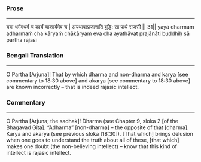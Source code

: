 ### Prose 
 --- 
यया धर्ममधर्मं च कार्यं चाकार्यमेव च |
अयथावत्प्रजानाति बुद्धि: सा पार्थ राजसी || 31||
yayā dharmam adharmaṁ cha kāryaṁ chākāryam eva cha
ayathāvat prajānāti buddhiḥ sā pārtha rājasī

### Bengali Translation 
 --- 
O Partha [Arjuna]! That by which dharma and non-dharma and karya [see commentary to 18:30 above] and akarya [see commentary to 18:30 above] are known incorrectly – that is indeed rajasic intellect.

### Commentary 
 --- 
O Partha [Arjuna; the sadhak]! Dharma (see Chapter 9, sloka 2 [of the Bhagavad Gita]. “Adharma” [non-dharma] – the opposite of that [dharma]. Karya and akarya (see previous sloka [18:30]). [That which] brings delusion when one goes to understand the truth about all of these, [that which] makes one doubt (the non-believing intellect) – know that this kind of intellect is rajasic intellect.